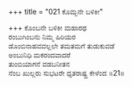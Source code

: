 +++
title = "021 ಕೊಮ್ಬನೇ ಬಳಿಕೀ"

+++
ಕೊಂಬನೇ ಬಳಿಕೀ ಮಹಾರಥ  
ರಂಬುಗಿಂಬನು ನಿಮ್ಮ ಹಿರಿಯರ  
ಡೊಂಬಿನಾಹವವಲ್ಲಲೇ ತಮತಮಗೆ ತುಡುಕುವಡೆ  
ಅಂಬುನಿಧಿ ಮಕರಂದವಾದರೆ  
ತುಂಬಿಯಾಗನೆ ವಡಬನೀತನ  
ನೆಂಬ ಖುಲ್ಲರು ಸುಭಟರೇ ಧೃತರಾಷ್ಟ್ರ ಕೇಳೆಂದ      ॥21॥